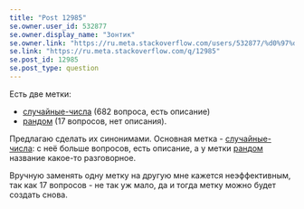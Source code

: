 ```yaml
---
title: "Post 12985"
se.owner.user_id: 532877
se.owner.display_name: "Зонтик"
se.owner.link: "https://ru.meta.stackoverflow.com/users/532877/%d0%97%d0%be%d0%bd%d1%82%d0%b8%d0%ba"
se.link: "https://ru.meta.stackoverflow.com/q/12985"
se.post_id: 12985
se.post_type: question
---
```

<p>Есть две метки:</p>
<ul>
<li><a href="https://ru.stackoverflow.com/questions/tagged/%d1%81%d0%bb%d1%83%d1%87%d0%b0%d0%b9%d0%bd%d1%8b%d0%b5-%d1%87%d0%b8%d1%81%d0%bb%d0%b0" class="post-tag" title="показать вопросы с меткой [случайные-числа]" aria-label="показать вопросы с меткой [случайные-числа]" rel="tag" aria-labelledby="tag-случайные-числа-tooltip-container">случайные-числа</a> (682 вопроса, есть описание)</li>
<li><a href="https://ru.stackoverflow.com/questions/tagged/%d1%80%d0%b0%d0%bd%d0%b4%d0%be%d0%bc" class="post-tag" title="показать вопросы с меткой [рандом]" aria-label="показать вопросы с меткой [рандом]" rel="tag" aria-labelledby="tag-рандом-tooltip-container">рандом</a> (17 вопросов, нет описания).</li>
</ul>
<p>Предлагаю сделать их синонимами. Основная метка - <a href="https://ru.stackoverflow.com/questions/tagged/%d1%81%d0%bb%d1%83%d1%87%d0%b0%d0%b9%d0%bd%d1%8b%d0%b5-%d1%87%d0%b8%d1%81%d0%bb%d0%b0" class="post-tag" title="показать вопросы с меткой [случайные-числа]" aria-label="показать вопросы с меткой [случайные-числа]" rel="tag" aria-labelledby="tag-случайные-числа-tooltip-container">случайные-числа</a>: с неё больше вопросов, есть описание, а у метки <a href="https://ru.stackoverflow.com/questions/tagged/%d1%80%d0%b0%d0%bd%d0%b4%d0%be%d0%bc" class="post-tag" title="показать вопросы с меткой [рандом]" aria-label="показать вопросы с меткой [рандом]" rel="tag" aria-labelledby="tag-рандом-tooltip-container">рандом</a> название какое-то разговорное.</p>
<p>Вручную заменять одну метку на другую мне кажется неэффективным, так как 17 вопросов - не так уж мало, да и тогда метку можно будет создать снова.</p>
